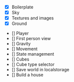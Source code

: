 - [x] Boilerplate
- [x] Sky
- [x] Textures and images
- [x] Ground
- [] Player
- [] First person view
- [] Gravity
- [] Movement
- [] State management
- [] Cubes
- [] Cube type selector
- [] Save world in localstorage
- [] Build a house
